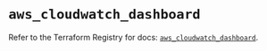 # `aws_cloudwatch_dashboard`

Refer to the Terraform Registry for docs: [`aws_cloudwatch_dashboard`](https://registry.terraform.io/providers/hashicorp/aws/5.47.0/docs/resources/cloudwatch_dashboard).

